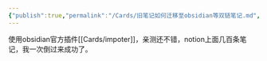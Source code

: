 ```yaml
---
{"publish":true,"permalink":"/Cards/旧笔记如何迁移至obsidian等双链笔记.md","created":"2025-07-09","modified":"2025-07-09","published":"2025-07-29T23:04:08.298+08:00","cssclasses":""}
---
```



使用obsidian官方插件[[Cards/impoter]]，亲测还不错，notion上面几百条笔记，我一次倒过来成功了。
